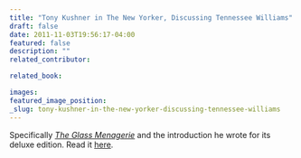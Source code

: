 ```yaml
---
title: "Tony Kushner in The New Yorker, Discussing Tennessee Williams"
draft: false
date: 2011-11-03T19:56:17-04:00
featured: false
description: ""
related_contributor:

related_book:

images:
featured_image_position: 
_slug: tony-kushner-in-the-new-yorker-discussing-tennessee-williams
---
```


Specifically [_The Glass Menagerie_](http://ndbooks.com/book/the-glass-menagerie) and the introduction he wrote for its deluxe edition. Read it [here](http://www.newyorker.com/online/blogs/books/2011/11/tony-kushner-glass-menagerie.html). 

